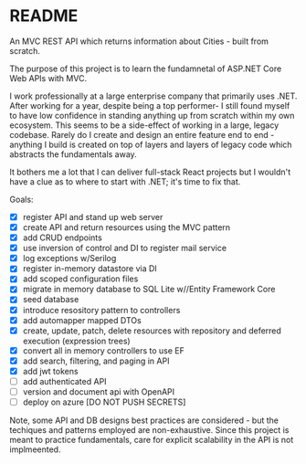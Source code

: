 # README
An MVC REST API which returns information about Cities - built from scratch.

The purpose of this project is to learn the fundamnetal of ASP.NET Core Web APIs with MVC. 

I work professionally at a large enterprise company that primarily uses .NET. After working for a year, despite being a top performer- I still
found myself to have low confidence in standing anything up from scratch within my own ecosystem. This seems to be a side-effect of working in a
large, legacy codebase. Rarely do I create and design an entire feature end to end - anything I build is created on top of layers and layers of legacy
code which abstracts the fundamentals away. 

It bothers me a lot that I can deliver full-stack React projects but I wouldn't have a clue as to where to start with .NET; it's time to fix that.

Goals:
- [x] register API and stand up web server
- [x] create API and return resources using the MVC pattern
- [x] add CRUD endpoints
- [x] use inversion of control and DI to register mail service
- [x] log exceptions w/Serilog
- [x] register in-memory datastore via DI
- [x] add scoped configuration files
- [x] migrate in memory database to SQL Lite w//Entity Framework Core
- [x] seed database
- [x] introduce resository pattern to controllers
- [x] add automapper mapped DTOs
- [x] create, update, patch, delete resources with repository and deferred execution (expression trees)
- [x] convert all in memory controllers to use EF
- [x] add search, filtering, and paging in API
- [x] add jwt tokens
- [ ] add authenticated API
- [ ] version and document api with OpenAPI
- [ ] deploy on azure [DO NOT PUSH SECRETS]

Note, some API and DB designs best practices are considered - but the techiques and patterns employed are non-exhaustive. Since this project is meant to practice fundamentals, care for explicit scalability in the API is not implmeented.